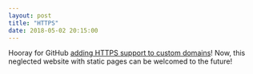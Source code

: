 ```yaml
---
layout: post
title: "HTTPS"
date: 2018-05-02 20:15:00
---
```


Hooray for GitHub [adding HTTPS support to custom domains](https://blog.github.com/2018-05-01-github-pages-custom-domains-https/)! Now, this neglected website with static pages can be welcomed to the future!
